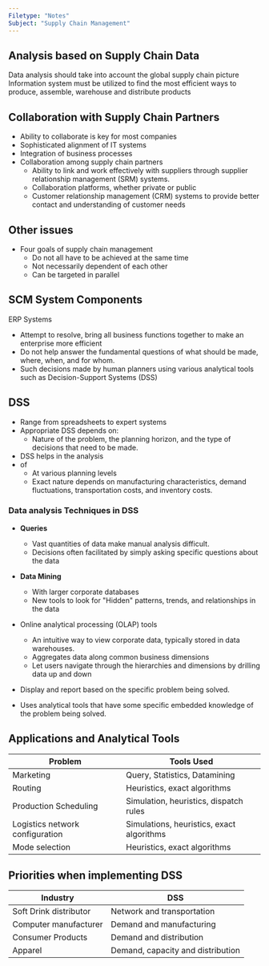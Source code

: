 ```yaml
---
Filetype: "Notes"
Subject: "Supply Chain Management"
---
```



## Analysis based on Supply Chain Data

Data analysis should take into account the global supply chain picture
Information system must be utilized to find the most efficient ways to produce, assemble, warehouse and distribute products

## Collaboration with Supply Chain Partners

- Ability to collaborate is key for most companies
- Sophisticated alignment of IT systems
- Integration of business processes
- Collaboration among supply chain partners
  - Ability to link and work effectively with suppliers through supplier relationship management (SRM) systems.
  - Collaboration platforms, whether private or public 
  - Customer relationship management (CRM) systems to provide better contact and understanding of customer needs

## Other issues

- Four goals of supply chain management
  - Do not all have to be achieved at the same time
  - Not necessarily dependent of each other
  - Can be targeted in parallel

## SCM System Components

ERP Systems
- Attempt to resolve, bring all business functions together to make an enterprise more efficient
- Do not help answer the fundamental questions of what should be made, where, when, and for whom. 
- Such decisions made by human planners using various analytical tools such as Decision-Support Systems (DSS)

## DSS
- Range from spreadsheets to expert systems
- Appropriate DSS depends on:
  - Nature of the problem, the planning horizon, and the type of decisions that need to be made.
- DSS helps in the analysis
- of
  - At various planning levels
  - Exact nature depends on manufacturing characteristics, demand fluctuations, transportation costs, and inventory costs.

### Data analysis Techniques in DSS
- **Queries**
  - Vast quantities of data make manual analysis difficult.
  - Decisions often facilitated by simply asking specific questions about the data
- **Data Mining**
  - With larger corporate databases
  - New tools to look for "Hidden" patterns, trends, and relationships in the data
- Online analytical processing (OLAP) tools 
  - An intuitive way to view corporate data, typically stored in data warehouses.
  - Aggregates data along common business dimensions
  - Let users navigate through the hierarchies and dimensions by drilling data up and down

- Display and report based on the specific problem being solved. 
- Uses analytical tools that have some specific embedded knowledge of the problem being solved.

## Applications and Analytical Tools

| **Problem**                     | **Tools Used**                            |
| ------------------------------- | ----------------------------------------- |
| Marketing                       | Query, Statistics, Datamining             |
| Routing                         | Heuristics, exact algorithms              |
| Production Scheduling           | Simulation, heuristics, dispatch rules    |
| Logistics network configuration | Simulations, heuristics, exact algorithms |
| Mode selection                  | Heuristics, exact algorithms              |

## Priorities when implementing DSS

| Industry               | DSS                               |
| ---------------------- | --------------------------------- |
| Soft Drink distributor | Network and transportation        |
| Computer manufacturer  | Demand and manufacturing          |
| Consumer Products      | Demand and distribution           |
| Apparel                | Demand, capacity and distribution |

